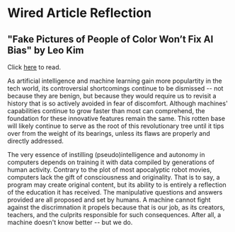 # Wired Article Reflection
## "Fake Pictures of People of Color Won’t Fix AI Bias" by Leo Kim
Click [here](https://www.wired.com/story/synthetic-image-media-bias-artificial-intelligence/) to read.

As artificial intelligence and machine learning gain more populartity in the tech world, its controversial shortcomings continue to be dismissed -- not because they are benign, but because they would require us to revisit a history that is so actively avoided in fear of discomfort. Although machines' capabilities continue to grow faster than most can comprehend, the foundation for these innovative features remain the same. This rotten base will likely continue to serve as the root of this revolutionary tree until it tips over from the weight of its bearings, unless its flaws are properly and directly addressed.

The very essence of instilling (pseudo)intelligence and autonomy in computers depends on training it with data compiled by generations of human activity.  Contrary to the plot of most apocalyptic robot movies, computers lack the gift of consciousness and originality. That is to say, a program may create original content, but its ability to is entirely a reflection of the education it has received. The manipulative questions and answers provided are all proposed and set by humans. A machine cannot fight against the discrimnation it propels because that is our job, as its creators, teachers, and the culprits responsible for such consequences. After all, a machine doesn't know better -- but we do.
